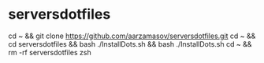 # serversdotfiles

cd ~ && git clone https://github.com/aarzamasov/serversdotfiles.git
cd ~ && cd serversdotfiles && bash ./InstallDots.sh &&  bash ./InstallDots.sh 
cd ~ && rm -rf serversdotfiles
zsh
